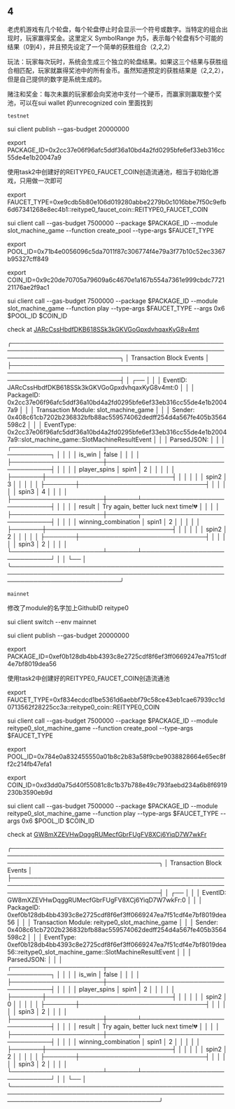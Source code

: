 ## 4

老虎机游戏有几个轮盘，每个轮盘停止时会显示一个符号或数字。当特定的组合出现时，玩家赢得奖金。这里定义 SymbolRange 为5，表示每个轮盘有5个可能的结果（0到4），并且预先设定了一个简单的获胜组合（2,2,2）

玩法：玩家每次玩时，系统会生成三个独立的轮盘结果。如果这三个结果与获胜组合相匹配，玩家就赢得奖池中的所有金币。虽然知道预定的获胜结果是（2,2,2），但是自己提供的数字是系统生成的。

赌注和奖金：每次未赢的玩家都会向奖池中支付一个硬币，而赢家则赢取整个奖池，可以在sui wallet 的unrecognized coin 里面找到

`testnet`

sui client publish --gas-budget 20000000

export PACKAGE_ID=0x2cc37e06f96afc5ddf36a10bd4a2fd0295bfe6ef33eb316cc55de4e1b20047a9

使用task2中创建好的REITYPE0_FAUCET_COIN创造流通池，相当于初始化游戏，只用做一次即可

export FAUCET_TYPE=0xe9cdb5b80e106d019280abbe2279b0c1016bbe7f50c9efb6d67341268e8ec4b1::reitype0_faucet_coin::REITYPE0_FAUCET_COIN

sui client call --gas-budget 7500000 --package $PACKAGE_ID --module slot_machine_game --function create_pool --type-args $FAUCET_TYPE

export POOL_ID=0x71b4e0056096c5da7011f87c306774f4e79a3f77b10c52ec3367b95327cff849

export COIN_ID=0x9c20de70705a79609a6c4670e1a167b554a7361e999cbdc772121176ae2f9ac1

sui client call --gas-budget 7500000 --package $PACKAGE_ID --module slot_machine_game  --function play  --type-args $FAUCET_TYPE --args 0x6 $POOL_ID $COIN_ID

check at [JARcCssHbdfDKB618SSk3kGKVGoGpxdvhqaxKyG8v4mt](https://testnet.suivision.xyz/txblock/JARcCssHbdfDKB618SSk3kGKVGoGpxdvhqaxKyG8v4mt)

╭─────────────────────────────────────────────────────────────────────────────────────────────────────────────────────────────╮
│ Transaction Block Events                                                                                                    │
├─────────────────────────────────────────────────────────────────────────────────────────────────────────────────────────────┤
│  ┌──                                                                                                                        │
│  │ EventID: JARcCssHbdfDKB618SSk3kGKVGoGpxdvhqaxKyG8v4mt:0                                                                  │
│  │ PackageID: 0x2cc37e06f96afc5ddf36a10bd4a2fd0295bfe6ef33eb316cc55de4e1b20047a9                                            │
│  │ Transaction Module: slot_machine_game                                                                                    │
│  │ Sender: 0x408c61cb7202b236832bfb88ac559574062dedff254d4a567fe405b3564598c2                                               │
│  │ EventType: 0x2cc37e06f96afc5ddf36a10bd4a2fd0295bfe6ef33eb316cc55de4e1b20047a9::slot_machine_game::SlotMachineResultEvent │
│  │ ParsedJSON:                                                                                                              │
│  │   ┌─────────────────────┬─────────────────────────────────────┐                                                          │
│  │   │ is_win              │ false                               │                                                          │
│  │   ├─────────────────────┼───────┬─────────────────────────────┤                                                          │
│  │   │ player_spins        │ spin1 │ 2                           │                                                          │
│  │   │                     ├───────┼─────────────────────────────┤                                                          │
│  │   │                     │ spin2 │ 3                           │                                                          │
│  │   │                     ├───────┼─────────────────────────────┤                                                          │
│  │   │                     │ spin3 │ 4                           │                                                          │
│  │   ├─────────────────────┼───────┴─────────────────────────────┤                                                          │
│  │   │ result              │ Try again, better luck next time!💔 │                                                          │
│  │   ├─────────────────────┼───────┬─────────────────────────────┤                                                          │
│  │   │ winning_combination │ spin1 │ 2                           │                                                          │
│  │   │                     ├───────┼─────────────────────────────┤                                                          │
│  │   │                     │ spin2 │ 2                           │                                                          │
│  │   │                     ├───────┼─────────────────────────────┤                                                          │
│  │   │                     │ spin3 │ 2                           │                                                          │
│  │   └─────────────────────┴───────┴─────────────────────────────┘                                                          │
│  └──                                                                                                                        │
╰─────────────────────────────────────────────────────────────────────────────────────────────────────────────────────────────╯

`mainnet`

修改了module的名字加上GithubID reitype0

sui client switch --env mainnet

sui client publish --gas-budget 20000000

export PACKAGE_ID=0xef0b128db4bb4393c8e2725cdf8f6ef3ff0669247ea7f51cdf4e7bf8019dea56

使用task2中创建好的REITYPE0_FAUCET_COIN创造流通池

export FAUCET_TYPE=0xf834ecdcd1be5361d6aebbf79c58ce43eb1cae67939cc1d0713562f28225cc3a::reitype0_coin::REITYPE0_COIN

sui client call --gas-budget 7500000 --package $PACKAGE_ID --module reitype0_slot_machine_game --function create_pool --type-args $FAUCET_TYPE

export POOL_ID=0x784e0a832455550a01b8c2b83a58f9cbe9038828664e65ec8ff2c214fb47efa1

export COIN_ID=0xd3dd0a75d40f55081c8c1b37b788e49c793faebd234a6b8f6919230b3590eb9d

sui client call --gas-budget 7500000 --package $PACKAGE_ID --module reitype0_slot_machine_game  --function play  --type-args $FAUCET_TYPE --args 0x6 $POOL_ID $COIN_ID

check at [GW8mXZEVHwDqggRUMecfGbrFUgFV8XCj6YiqD7W7wkFr](https://suivision.xyz/txblock/GW8mXZEVHwDqggRUMecfGbrFUgFV8XCj6YiqD7W7wkFr)

╭──────────────────────────────────────────────────────────────────────────────────────────────────────────────────────────────────────╮
│ Transaction Block Events                                                                                                             │
├──────────────────────────────────────────────────────────────────────────────────────────────────────────────────────────────────────┤
│  ┌──                                                                                                                                 │
│  │ EventID: GW8mXZEVHwDqggRUMecfGbrFUgFV8XCj6YiqD7W7wkFr:0                                                                           │
│  │ PackageID: 0xef0b128db4bb4393c8e2725cdf8f6ef3ff0669247ea7f51cdf4e7bf8019dea56                                                     │
│  │ Transaction Module: reitype0_slot_machine_game                                                                                    │
│  │ Sender: 0x408c61cb7202b236832bfb88ac559574062dedff254d4a567fe405b3564598c2                                                        │
│  │ EventType: 0xef0b128db4bb4393c8e2725cdf8f6ef3ff0669247ea7f51cdf4e7bf8019dea56::reitype0_slot_machine_game::SlotMachineResultEvent │
│  │ ParsedJSON:                                                                                                                       │
│  │   ┌─────────────────────┬─────────────────────────────────────┐                                                                   │
│  │   │ is_win              │ false                               │                                                                   │
│  │   ├─────────────────────┼───────┬─────────────────────────────┤                                                                   │
│  │   │ player_spins        │ spin1 │ 2                           │                                                                   │
│  │   │                     ├───────┼─────────────────────────────┤                                                                   │
│  │   │                     │ spin2 │ 0                           │                                                                   │
│  │   │                     ├───────┼─────────────────────────────┤                                                                   │
│  │   │                     │ spin3 │ 2                           │                                                                   │
│  │   ├─────────────────────┼───────┴─────────────────────────────┤                                                                   │
│  │   │ result              │ Try again, better luck next time!💔 │                                                                   │
│  │   ├─────────────────────┼───────┬─────────────────────────────┤                                                                   │
│  │   │ winning_combination │ spin1 │ 2                           │                                                                   │
│  │   │                     ├───────┼─────────────────────────────┤                                                                   │
│  │   │                     │ spin2 │ 2                           │                                                                   │
│  │   │                     ├───────┼─────────────────────────────┤                                                                   │
│  │   │                     │ spin3 │ 2                           │                                                                   │
│  │   └─────────────────────┴───────┴─────────────────────────────┘                                                                   │
│  └──                                                                                                                                 │
╰──────────────────────────────────────────────────────────────────────────────────────────────────────────────────────────────────────╯